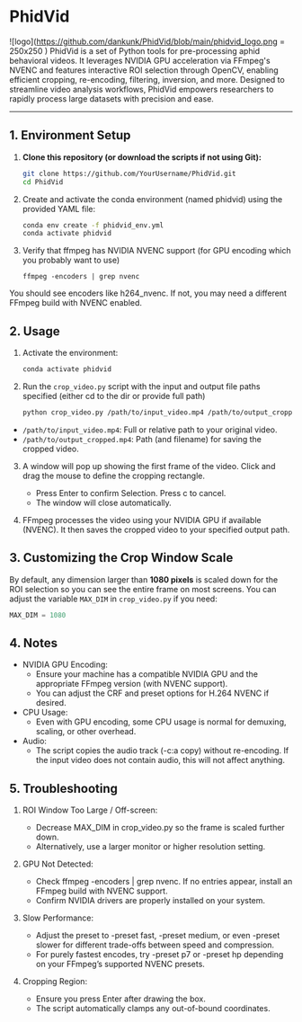 # PhidVid
![logo](https://github.com/dankunk/PhidVid/blob/main/phidvid_logo.png = 250x250 )
PhidVid is a set of Python tools for pre-processing aphid behavioral videos. It leverages NVIDIA GPU acceleration via FFmpeg's NVENC and features interactive ROI selection through OpenCV, enabling efficient cropping, re-encoding, filtering, inversion, and more. Designed to streamline video analysis workflows, PhidVid empowers researchers to rapidly process large datasets with precision and ease.

---

## 1. Environment Setup

1. **Clone this repository (or download the scripts if not using Git):**

   ```bash
   git clone https://github.com/YourUsername/PhidVid.git
   cd PhidVid
   
2. Create and activate the conda environment (named phidvid) using the provided YAML file:

   ```bash
   conda env create -f phidvid_env.yml
   conda activate phidvid

3. Verify that ffmpeg has NVIDIA NVENC support (for GPU encoding which you probably want to use)

   ```
   ffmpeg -encoders | grep nvenc
You should see encoders like h264_nvenc. If not, you may need a different FFmpeg build with NVENC enabled.

## 2. Usage 

1. Activate the environment:

   ``` bash
   conda activate phidvid

2. Run the ```crop_video.py``` script with the input and output file paths specified (either cd to the dir or provide full path)
   ``` bash
   python crop_video.py /path/to/input_video.mp4 /path/to/output_cropped.mp4
   
- ```/path/to/input_video.mp4```: Full or relative path to your original video.
- ```/path/to/output_cropped.mp4```: Path (and filename) for saving the cropped video.

3. A window will pop up showing the first frame of the video. Click and drag the mouse to define the cropping rectangle.

   - Press Enter to confirm Selection. Press c to cancel.
   - The window will close automatically.

4. FFmpeg processes the video using your NVIDIA GPU if available (NVENC). It then saves the cropped video to your specified output path.

## 3. Customizing the Crop Window Scale

By default, any dimension larger than **1080 pixels** is scaled down for the ROI selection so you can see the entire frame on most screens. You can adjust the variable ```MAX_DIM``` in ```crop_video.py``` if you need:

```python
MAX_DIM = 1080
```

## 4. Notes

- NVIDIA GPU Encoding:
   - Ensure your machine has a compatible NVIDIA GPU and the appropriate FFmpeg version (with NVENC support).
   - You can adjust the CRF and preset options for H.264 NVENC if desired.
- CPU Usage:
   - Even with GPU encoding, some CPU usage is normal for demuxing, scaling, or other overhead.
- Audio:
   - The script copies the audio track (-c:a copy) without re-encoding. If the input video does not contain audio, this will not affect anything.

## 5. Troubleshooting

1. ROI Window Too Large / Off-screen:

   - Decrease MAX_DIM in crop_video.py so the frame is scaled further down.
   - Alternatively, use a larger monitor or higher resolution setting.

2. GPU Not Detected:

   - Check ffmpeg -encoders | grep nvenc. If no entries appear, install an FFmpeg build with NVENC support.
   - Confirm NVIDIA drivers are properly installed on your system.

3. Slow Performance:

   - Adjust the preset to -preset fast, -preset medium, or even -preset slower for different trade-offs between speed and compression.
   - For purely fastest encodes, try -preset p7 or -preset hp depending on your FFmpeg’s supported NVENC presets.

4. Cropping Region:

   - Ensure you press Enter after drawing the box.
   - The script automatically clamps any out-of-bound coordinates.







   


